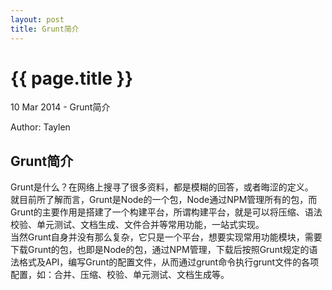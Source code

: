 ```yaml
---
layout: post
title: Grunt简介
---
```


{{ page.title }}
=================

<p class="meta">10 Mar 2014 - Grunt简介</p>
<p class="meta">Author: Taylen</p>

<h2>Grunt简介</h2>

<p>
	Grunt是什么？在网络上搜寻了很多资料，都是模糊的回答，或者晦涩的定义。<br/>
	就目前所了解而言，Grunt是Node的一个包，Node通过NPM管理所有的包，而Grunt的主要作用是搭建了一个构建平台，所谓构建平台，就是可以将压缩、语法校验、单元测试、文档生成、文件合并等常用功能，一站式实现。<br/>
	当然Grunt自身并没有那么复杂，它只是一个平台，想要实现常用功能模块，需要下载Grunt的包，也即是Node的包，通过NPM管理，下载后按照Grunt规定的语法格式及API，编写Grunt的配置文件，从而通过grunt命令执行grunt文件的各项配置，如：合并、压缩、校验、单元测试、文档生成等。
</p>


